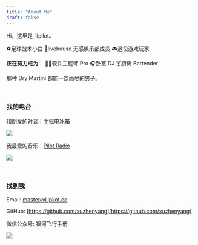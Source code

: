 ```yaml
---
title: "About Me"
draft: false
---
```


Hi，这里是 lilpilot。

⚽足球战术小白 🥁livehouse 无感俱乐部成员 🎮退役游戏玩家

**正在努力成为**： 👨‍💻软件工程师 Pro 🎧卧室 DJ 🍸厨房 Bartender

那种 Dry Martini 都能一饮而尽的男子。

&nbsp;

### 我的电台

和朋友的对谈：[手摇电冰箱](https://www.xiaoyuzhoufm.com/podcast/6296ff6e83ddae2d9e72ae26?s=eyJ1IjogIjVlN2M2ODljYTJmMmU1MDNjZWMzODBjNCJ9)

![](https://img.gejiba.com/images/00fe7f3e7ab0602dbc948a6618ac21e3.jpg)

我最爱的音乐：[Pilot Radio](https://www.xiaoyuzhoufm.com/podcast/6210e5a942107d36fefdf7e5?s=eyJ1IjogIjVlN2M2ODljYTJmMmU1MDNjZWMzODBjNCJ9)

![](https://img.gejiba.com/images/9fc25b0a32496850444b1822a8397387.jpg)

&nbsp;

### 找到我

Email: master@lilpilot.co

GitHub: [https://github.com/xuzhenyang](https://github.com/xuzhenyang)

微信公众号: 银河飞行手册

![](https://p9-tt.byteimg.com/origin/pgc-image/199840586b9d4213941c0b7706b048bb.jpg)